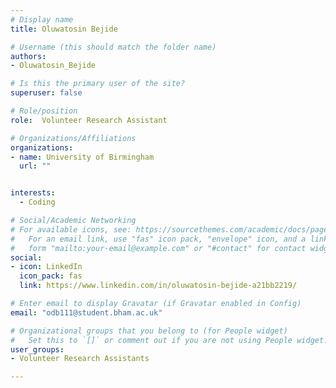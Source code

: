 ```yaml
---
# Display name
title: Oluwatosin Bejide

# Username (this should match the folder name)
authors:
- Oluwatosin_Bejide

# Is this the primary user of the site?
superuser: false

# Role/position
role:  Volunteer Research Assistant

# Organizations/Affiliations
organizations:
- name: University of Birmingham
  url: ""


interests:
  - Coding

# Social/Academic Networking
# For available icons, see: https://sourcethemes.com/academic/docs/page-builder/#icons
#   For an email link, use "fas" icon pack, "envelope" icon, and a link in the
#   form "mailto:your-email@example.com" or "#contact" for contact widget.
social:
- icon: LinkedIn
  icon_pack: fas
  link: https://www.linkedin.com/in/oluwatosin-bejide-a21bb2219/

# Enter email to display Gravatar (if Gravatar enabled in Config)
email: "odb111@student.bham.ac.uk"

# Organizational groups that you belong to (for People widget)
#   Set this to `[]` or comment out if you are not using People widget.
user_groups:
- Volunteer Research Assistants 

---
```



